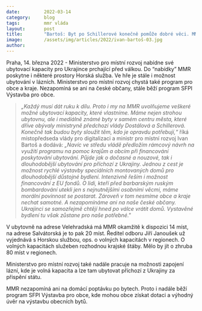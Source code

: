 ```yaml
---
date:         2022-03-14
category:     blog
tags:         mmr vláda 
layout:       post
title:        "Bartoš: Byt po Schillerové konečně pomůže dobré věci. MMR zajišťuje ubytování pro lidi prchající před válkou, uleví i obcím a krajům"
image:        /assets/img/articles/2022/ivan-bartoš-03.jpg
author:       
---
```


Praha, 14. března 2022 - Ministerstvo pro místní rozvoj nabídne své ubytovací kapacity pro Ukrajince prchající před válkou. Do “nabídky” MMR poskytne i některé prostory Horská služba. Ve hře je stále i možnost ubytování v lázních. Ministerstvo pro místní rozvoj chystá také program pro obce a kraje. Nezapomíná se ani na české občany, stále běží program SFPI Výstavba pro obce.

> *„Každý musí dát ruku k dílu. Proto i my na MMR uvolňujeme veškeré možné ubytovací kapacity, které vlastníme. Máme nejen strohou ubytovnu, ale i mediálně známé byty v samém centru města, které dříve obývaly ministryně předchozí vlády Dostálová a Schillerová. Konečně tak budou byty sloužit těm, kdo je opravdu potřebují,“* říká místopředseda vlády pro digitalizaci a ministr pro místní rozvoj Ivan Bartoš a dodává: *„Navíc ve středu vládě předložím rámcový návrh na využití programu na pomoc krajům a obcím při financování poskytování ubytování. Půjde jak o dočasné a nouzové, tak i dlouhodobější ubytování pro příchozí z Ukrajiny. Jednou z cest je možnost rychlé výstavby speciálních montovaných domů pro dlouhodobější důstojné bydlení. Intenzivně řeším i možnost financování z EU fondů. O lidi, kteří před barbarským ruským bombardování utekli jen s nejnutnějšími osobními věcmi, máme morální povinnost se postarat. Zároveň v tom nesmíme obce a kraje nechat samotné. A nezapomínáme ani na naše české občany. Ukrajinci se samozřejmě chtějí hned po válce vrátit domů. Vystavěné bydlení tu však zůstane pro naše potřebné."*

V ubytovně na adrese Velehradská má MMR okamžitě k dispozici 14 míst, na adrese Salvátorská je to pak 20 míst. Ředitel odboru Jiří Janoušek už vyjednává s Horskou službou, ops. o volných kapacitách v regionech. O volných kapacitách služeben rozhodnou krajské štáby. Mělo by jít o zhruba 80 míst v regionech.

Ministerstvo pro místní rozvoj také nadále pracuje na možnosti zapojení lázní, kde je volná kapacita a lze tam ubytovat příchozí z Ukrajiny za přispění státu.

MMR nezapomíná ani na domácí poptávku po bytech. Proto i nadále běží program SFPI Výstavba pro obce, kde mohou obce získat dotaci a výhodný úvěr na výstavbu obecních bytů.

